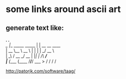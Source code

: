 some links around ascii art
===========================

generate text like:
-------------------


___.                 .__                  
\_ |__ _____  _____  |  |  __ __   ____   
 | __ \\__  \ \__  \ |  | |  |  \_/ __ \  
 | \_\ \/ __ \_/ __ \|  |_|  |  /\  ___/  
 |___  (____  (____  /____/____/  \___  > 
     \/     \/     \/                 \/  


http://patorjk.com/software/taag/
